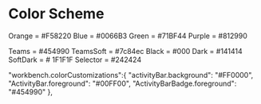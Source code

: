 # Color Scheme

Orange = #F58220
Blue = #0066B3
Green = #71BF44
Purple = #812990

Teams = #454990
TeamsSoft = #7c84ec
Black = #000
Dark = #141414
SoftDark = # 1F1F1F
Selector = #242424

"workbench.colorCustomizations":{
		"activityBar.background": "#FF0000",
		"ActivityBar.foreground": "#00FF00",
		"ActivityBarBadge.foreground": "#454990"
	},